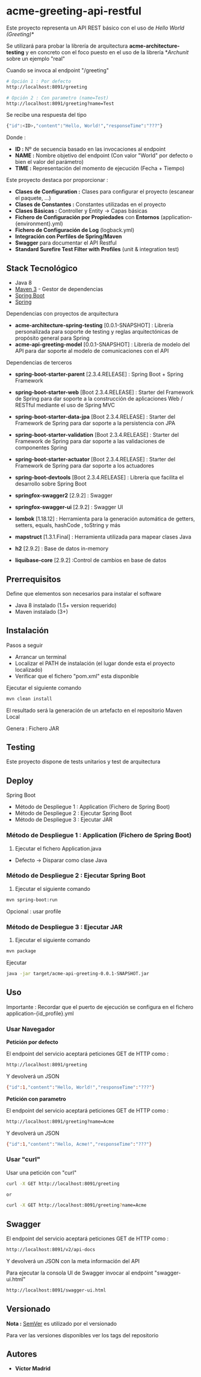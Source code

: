 # acme-greeting-api-restful

Este proyecto representa un API REST básico con el uso de  *Hello World (Greeting)**

Se utilizará para probar la librería de arquitectura **acme-architecture-testing** y en concreto con el foco puesto en el uso de la librería **Archunit* sobre un ejemplo "real"


Cuando se invoca al endpoint "/greeting" 

```bash
# Opción 1 : Por defecto
http://localhost:8091/greeting

# Opción 2 : Con parametro (name=Test)
http://localhost:8091/greeting?name=Test
```

Se recibe una respuesta del tipo 

```bash
{"id":<ID>,"content":"Hello, World!","responseTime":"???"}
```

Donde :

* **ID :** Nº de secuencia basado en las invocaciones al endpoint
* **NAME :** Nombre objetivo del endpoint (Con valor "World" por defecto o bien el valor del parámetro)
* **TIME :** Representación del momento de ejecución (Fecha + Tiempo)


Este proyecto destaca por proporcionar :

* **Clases de Configuration :** Clases para configurar el proyecto (escanear el paquete, ...)
* **Clases de Constantes :** Constantes utilizadas en el proyecto
* **Clases Básicas :** Controller y Entity -> Capas básicas
* **Fichero de Configuración por Propiedades** con **Entornos** (application-{environment}.yml)
* **Fichero de Configuración de Log** (logback.yml)
* **Integración con Perfiles de Spring/Maven**
* **Swagger** para documentar el API Restful
* **Standard Surefire Test Filter with Profiles** (unit & integration test)





## Stack Tecnológico

* Java 8
* [Maven 3](https://maven.apache.org/) - Gestor de dependencias
* [Spring Boot](https://spring.io/projects/spring-boot)
* [Spring](https://spring.io)


Dependencias con proyectos de arquitectura

* **acme-architecture-spring-testing** [0.0.1-SNAPSHOT] : Librería personalizada para soporte de testing y reglas arquitectónicas de propósito general para Spring
* **acme-api-greeting-model** [0.0.1-SNAPSHOT] : Librería de modelo del API para  dar soporte al modelo de comunicaciones con el API

Dependencias de terceros 

* **spring-boot-starter-parent** [2.3.4.RELEASE] : Spring Boot + Spring Framework
* **spring-boot-starter-web** [Boot 2.3.4.RELEASE] : Starter del Framework de Spring para dar soporte a la construcción de aplicaciones Web / RESTful mediante el uso de Spring MVC
* **spring-boot-starter-data-jpa** [Boot 2.3.4.RELEASE] : Starter del Framework de Spring para dar soporte a la persistencia con JPA
* **spring-boot-starter-validation** [Boot 2.3.4.RELEASE] :  Starter del Framework de Spring para dar soporte a las validaciones de componentes Spring
* **spring-boot-starter-actuator** [Boot 2.3.4.RELEASE] : Starter del Framework de Spring para dar soporte a los actuadores
* **spring-boot-devtools** [Boot 2.3.4.RELEASE] : Librería que facilita el desarrollo sobre Spring Boot


* **springfox-swagger2** [2.9.2] : Swagger
* **springfox-swagger-ui** [2.9.2] : Swagger UI
* **lombok** [1.18.12] : Herramienta para la generación automática de getters, setters, equals, hashCode , toString y más
* **mapstruct** [1.3.1.Final] : Herramienta utilizada para mapear clases Java
* **h2** [2.9.2] : Base de datos in-memory
* **liquibase-core** [2.9.2] :Control de cambios en base de datos







## Prerrequisitos

Define que elementos son necesarios para instalar el software

* Java 8 instalado (1.5+ version requerido)
* Maven instalado (3+)




## Instalación

Pasos a seguir

* Arrancar un terminal
* Localizar el PATH de instalación (el lugar donde esta el proyecto localizado)
* Verificar que el fichero "pom.xml" esta disponible

Ejecutar el siguiente comando

```bash
mvn clean install
```

El resultado será la generación de un artefacto en el repositorio Maven Local

Genera : Fichero JAR





## Testing

Este proyecto dispone de tests unitarios y test de arquitectura







## Deploy

Spring Boot

* Método de Despliegue 1 : Application (Fichero de Spring Boot)
* Método de Despliegue 2 : Ejecutar Spring Boot
* Método de Despliegue 3 : Ejecutar JAR



### Método de Despliegue 1 : Application (Fichero de Spring Boot)

1. Ejecutar el fichero Application.java

* Defecto -> Disparar como clase Java 


### Método de Despliegue 2 : Ejecutar Spring Boot

1. Ejecutar el siguiente comando

```bash
mvn spring-boot:run
```

Opcional : usar profile


### Método de Despliegue 3 : Ejecutar JAR


1. Ejecutar el siguiente comando

```bash
mvn package
```

Ejecutar

```bash
java -jar target/acme-api-greeting-0.0.1-SNAPSHOT.jar
```





## Uso

Importante : Recordar que el puerto de ejecución se configura en el fichero  application-{id_profile}.yml


### Usar Navegador

**Petición por defecto**

El endpoint del servicio aceptará peticiones GET de HTTP como :

```bash
http://localhost:8091/greeting
```

Y devolverá un JSON

```bash
{"id":1,"content":"Hello, World!","responseTime":"???"}
```

**Petición con parametro**

El endpoint del servicio aceptará peticiones GET de HTTP como :

```bash
http://localhost:8091/greeting?name=Acme
```

Y devolverá un JSON

```bash
{"id":1,"content":"Hello, Acme!","responseTime":"???"}
```

### Usar "curl"

Usar una petición con "curl"

```bash
curl -X GET http://localhost:8091/greeting

or

curl -X GET http://localhost:8091/greeting?name=Acme
```




## Swagger

El endpoint del servicio aceptará peticiones GET de HTTP como :

```bash
http://localhost:8091/v2/api-docs
```

Y devolverá un JSON con la meta información del API


Para ejecutar la consola UI de Swagger invocar al endpoint "swagger-ui.html"


```bash
http://localhost:8091/swagger-ui.html
```





## Versionado

**Nota :** [SemVer](http://semver.org/) es utilizado por el versionado

Para ver las versiones disponibles ver los tags del repositorio





## Autores

* **Víctor Madrid**
